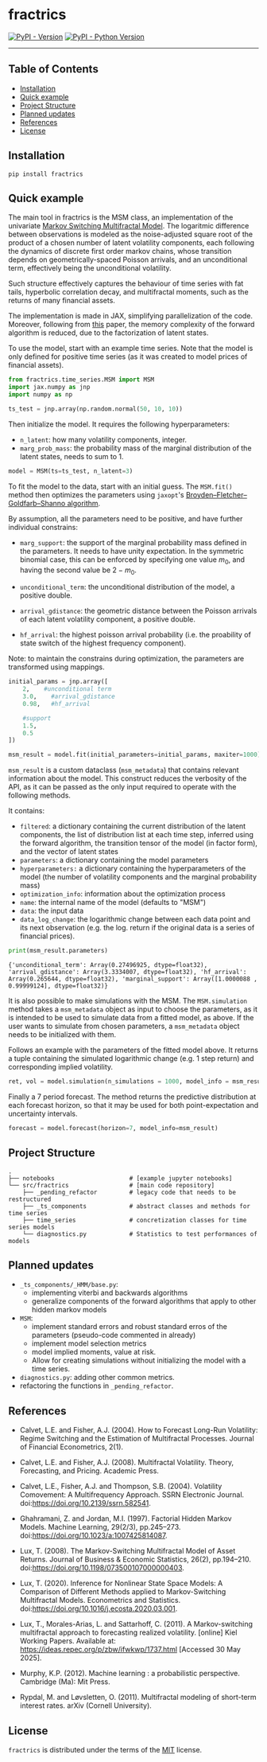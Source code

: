 # fractrics

[![PyPI - Version](https://img.shields.io/pypi/v/fractrics.svg)](https://pypi.org/project/fractrics)
[![PyPI - Python Version](https://img.shields.io/pypi/pyversions/fractrics.svg)](https://pypi.org/project/fractrics)

-----

## Table of Contents

- [Installation](#installation)
- [Quick example](#quick-example)
- [Project Structure](#project-structure)
- [Planned updates](#planned-updates)
- [References](#references)
- [License](#license)

## Installation

```console
pip install fractrics
```

## Quick example

The main tool in fractrics is the MSM class, an implementation of the univariate [Markov Switching Multifractal Model](https://en.wikipedia.org/wiki/Markov_switching_multifractal). The logaritmic difference between observations is modeled as the noise-adjusted square root of the product of a chosen number of latent volatility components, each following the dynamics of discrete first order markov chains, whose transition depends on geometrically-spaced Poisson arrivals, and an unconditional term, effectively being the unconditional volatility.

Such structure effectively captures the behaviour of time series with fat tails, hyperbolic correlation decay, and multifractal moments, such as the returns of many financial assets.

The implementation is made in JAX, simplifying parallelization of the code. Moreover, following from [this](https://link.springer.com/article/10.1023/A:1007425814087) paper, the memory complexity of the forward algorithm is reduced, due to the factorization of latent states.

To use the model, start with an example time series. Note that the model is only defined for positive time series (as it was created to model prices of financial assets).


```python
from fractrics.time_series.MSM import MSM
import jax.numpy as jnp
import numpy as np

ts_test = jnp.array(np.random.normal(50, 10, 10))
```

Then initialize the model. It requires the following hyperparameters:
 - `n_latent`: how many volatility components, integer.
 - `marg_prob_mass`: the probability mass of the marginal distribution of the latent states, needs to sum to 1. 


```python
model = MSM(ts=ts_test, n_latent=3)
```

To fit the model to the data, start with an initial guess. The `MSM.fit()` method then optimizes the parameters using `jaxopt`'s [Broyden–Fletcher–Goldfarb–Shanno algorithm](https://en.wikipedia.org/wiki/Broyden%E2%80%93Fletcher%E2%80%93Goldfarb%E2%80%93Shanno_algorithm).

By assumption, all the parameters need to be positive, and have further individual constrains:

- `marg_support`: the support of the marginal probability mass defined in the parameters. It needs to have unity expectation. In the symmetric binomial case, this can be enforced by specifying one value $m_0$, and having the second value be $2 - m_0$.

- `unconditional_term`: the unconditional distribution of the model, a positive double.

- `arrival_gdistance`: the geometric distance between the Poisson arrivals of each latent volatility component, a positive double.

- `hf_arrival`: the highest poisson arrival probability (i.e. the proability of state switch of the highest frequency component).

Note: to maintain the constrains during optimization, the parameters are transformed using mappings.


```python
initial_params = jnp.array([
    2,    #unconditional term
    3.0,    #arrival_gdistance
    0.98,   #hf_arrival

    #support
    1.5,    
    0.5
])

msm_result = model.fit(initial_parameters=initial_params, maxiter=1000)
```

`msm_result` is a custom dataclass (`msm_metadata`) that contains relevant information about the model. This construct reduces the verbosity of the API, as it can be passed as the only input required to operate with the following methods.

It contains:
- `filtered`: a dictionary containing the current distribution of the latent components, the list of distribution list at each time step, inferred using the forward algorithm, the transition tensor of the model (in factor form), and the vector of latent states
- `parameters`: a dictionary containing the model parameters
- `hyperparameters:` a dictionary containing the hyperparameters of the model (the number of volatility components and the marginal probability mass)
- `optimization_info`: information about the optimization process
- `name`: the internal name of the model (defaults to "MSM")
- `data`: the input data
- `data_log_change`: the logarithmic change between each data point and its next observation (e.g. the log. return if the original data is a series of financial prices).


```python
print(msm_result.parameters)
```

    {'unconditional_term': Array(0.27496925, dtype=float32), 'arrival_gdistance': Array(3.3334007, dtype=float32), 'hf_arrival': Array(0.265644, dtype=float32), 'marginal_support': Array([1.0000088 , 0.99999124], dtype=float32)}


It is also possible to make simulations with the MSM. The `MSM.simulation` method takes a `msm_metadata` object as input to choose the parameters, as it is intended to be used to simulate data from a fitted model, as above. If the user wants to simulate from chosen parameters, a `msm_metadata` object needs to be initialized with them.

Follows an example with the parameters of the fitted model above. It returns a tuple containing the simulated logarithmic change (e.g. 1 step return) and corresponding implied volatility.


```python
ret, vol = model.simulation(n_simulations = 1000, model_info = msm_result)
```

Finally a 7 period forecast. The method returns the predictive distribution at each forecast horizon, so that it may be used for both point-expectation and uncertainty intervals.


```python
forecast = model.forecast(horizon=7, model_info=msm_result)
```

## Project Structure
```
.
├── notebooks                     # [example jupyter notebooks]
└── src/fractrics                 # [main code repository]
    ├── _pending_refactor         # legacy code that needs to be restructured
    ├── _ts_components            # abstract classes and methods for time series
    ├── time_series               # concretization classes for time series models
    └── diagnostics.py            # Statistics to test performances of models

```
## Planned updates

- `_ts_components/_HMM/base.py`:
    - implementing viterbi and backwards algorithms
    - generalize components of the forward algorithms that apply to other hidden markov models
- `MSM`:
    - implement standard errors and robust standard erros of the parameters (pseudo-code commented in already)
    - implement model selection metrics
    - model implied moments, value at risk.
    - Allow for creating simulations without initializing the model with a time series.
- `diagnostics.py`: adding other common metrics.
- refactoring the functions in `_pending_refactor`.

## References

- Calvet, L.E. and Fisher, A.J. (2004). How to Forecast Long-Run Volatility: Regime Switching and the Estimation of Multifractal Processes. Journal of Financial Econometrics, 2(1).

- Calvet, L.E. and Fisher, A.J. (2008). Multifractal Volatility. Theory, Forecasting, and Pricing. Academic Press.

- Calvet, L.E., Fisher, A.J. and Thompson, S.B. (2004). Volatility Comovement: A Multifrequency Approach. SSRN Electronic Journal. doi:https://doi.org/10.2139/ssrn.582541.

- Ghahramani, Z. and Jordan, M.I. (1997). Factorial Hidden Markov Models. Machine Learning, 29(2/3), pp.245–273. doi:https://doi.org/10.1023/a:1007425814087.

- Lux, T. (2008). The Markov-Switching Multifractal Model of Asset Returns. Journal of Business & Economic Statistics, 26(2), pp.194–210. doi:https://doi.org/10.1198/073500107000000403.

- Lux, T. (2020). Inference for Nonlinear State Space Models: A Comparison of Different Methods applied to Markov-Switching Multifractal Models. Econometrics and Statistics. doi:https://doi.org/10.1016/j.ecosta.2020.03.001.

- Lux, T., Morales-Arias, L. and Sattarhoff, C. (2011). A Markov-switching multifractal approach to forecasting realized volatility. [online] Kiel Working Papers. Available at: https://ideas.repec.org/p/zbw/ifwkwp/1737.html [Accessed 30 May 2025].

- Murphy, K.P. (2012). Machine learning : a probabilistic perspective. Cambridge (Ma): Mit Press.

- Rypdal, M. and Løvsletten, O. (2011). Multifractal modeling of short-term interest rates. arXiv (Cornell University).

## License

`fractrics` is distributed under the terms of the [MIT](https://spdx.org/licenses/MIT.html) license.
